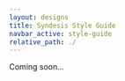 ```yaml
---
layout: designs
title: Syndesis Style Guide
navbar_active: style-guide
relative_path: ./
---
```


Coming soon...